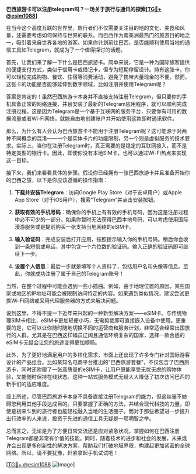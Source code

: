 **巴西旅游卡可以注册telegram吗？一场关于旅行与通讯的探索[[TG💪+ @esim1088](https://t.me/s/esim1088)]**

在当今这个高度互联的世界里，旅行者们不仅需要关注目的地的文化、美食和风景，还需要考虑如何保持与世界的联系。而巴西作为南美洲最热门的旅游目的地之一，吸引着来自世界各地的游客。如果你计划前往巴西，是否能顺利使用当地的通信工具如Telegram，就成为了一个值得探讨的话题。

首先，让我们来了解一下什么是巴西旅游卡。简单来说，它是一种为国际旅客提供的便捷支付方式，类似于信用卡或借记卡，但专为短期停留设计。持有这张卡，你可以轻松完成购物、餐饮、住宿等消费活动，避免了携带大量现金的不便。然而，这张卡的功能是否能够延伸到数字领域，比如注册并使用Telegram呢？

答案是肯定的！虽然巴西旅游卡本身并不直接支持注册Telegram，但只要你的手机具备正常的网络连接，并且安装了最新的Telegram应用程序，就可以顺利完成注册过程。这是因为Telegram是一个基于互联网的服务平台，只要你有可用的数据流量或者Wi-Fi网络，就能自由地创建账户并开始使用这款即时通讯软件。

那么，为什么有人会认为巴西旅游卡不能用于注册Telegram呢？这可能源于对两种不同概念的混淆——一个是实体卡片的功能限制，另一个则是虚拟服务的技术要求。实际上，当你在注册Telegram时，真正需要的是稳定的互联网接入，而不是特定类型的银行卡。因此，即使你没有本地SIM卡，也可以通过Wi-Fi热点来实现这一目标。

接下来，我们来看看具体的步骤。假设你已经拥有一张巴西旅游卡并且准备开始你的巴西之旅，以下是你应该遵循的操作指南：

1. **下载并安装Telegram**：访问Google Play Store（对于安卓用户）或Apple App Store（对于iOS用户），搜索“Telegram”并点击安装按钮。
   
2. **获取有效的手机号码**：确保你的手机上有有效的手机号码，因为这是注册过程中必不可少的一部分。如果你暂时无法获得巴西本地号码，可以考虑使用国际漫游服务或是提前购买一张支持当地网络的eSIM卡。

3. **输入验证码**：完成安装后打开应用，按照提示输入你的手机号码。稍后你会收到一条短信或电话，其中包含一个六位数的验证码。输入正确的验证码即可继续下一步。

4. **设置个人信息**：最后一步就是填写个人资料了，包括用户名和头像等信息。至此，你就成功注册了属于自己的Telegram账号！

当然，在整个过程中可能会遇到一些小插曲。例如，由于地理位置的原因，某些国家或地区的IP地址可能会被限制访问特定的内容。如果遇到类似情况，建议尝试更换Wi-Fi网络或采用代理服务器的方式来解决问题。

说到这里，不得不提一下近年来兴起的一种新型解决方案——eSIM卡。与传统物理SIM卡相比，eSIM卡更加轻便小巧，无需剪裁即可直接嵌入设备中使用。更重要的是，它可以让你随时随地切换不同的运营商和服务计划，非常适合经常出国旅行的人群。尤其是在巴西这样幅员辽阔且通信环境复杂的国家，选择一款合适的eSIM卡无疑会让您的旅途变得更加顺畅。

此外，为了更好地满足用户的多样化需求，市面上还出现了许多专门针对国际游客设计的产品组合。比如某知名电商平台推出的“巴西旅游套餐”，不仅包含了巴西旅游卡，同时还附赠了一张高质量的eSIM卡，让用户既能享受无忧无虑的购物体验，又能随时保持在线状态。这种一站式服务模式无疑大大降低了初次访问巴西的新手们的适应难度。

综上所述，尽管巴西旅游卡本身不具备直接注册Telegram的能力，但这丝毫不妨碍您利用其他手段达成目的。只要掌握了正确的方法，并结合现代科技的力量，即使是初来乍到的旅行者也能轻松融入当地的生活圈子。而对于那些希望进一步提升出行效率的人来说，投资于先进的通信工具无疑是一项明智之举。

总而言之，无论是为了方便日常交流还是应对紧急状况，掌握如何在巴西注册Telegram都是非常有价值的技能。同时，随着技术的进步和社会的发展，未来或许会出现更多创新性的解决方案，帮助我们打破地域界限，构建起更加紧密的全球网络。所以，请不要犹豫，赶紧拿起手机试试吧！

[[TG💪+ @esim1088](https://t.me/s/esim1088) ![Image](https://i.postimg.cc/4NQfJmqS/Snipaste-2025-05-13-00-14-12.png)]